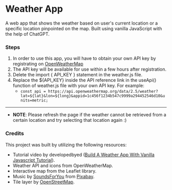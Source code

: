 # Weather App
A web app that shows the weather based on user's current location or a specific location pinpointed on the map. Built using vanilla JavaScript with the help of ChatGPT. 

### Steps
1. In order to use this app, you will have to obtain your own API key by registrating on [OpenWeatherMap](https://openweathermap.org/)
2. The API key will be available for use within a few hours after registration. 
3. Delete the import { API_KEY } statement in the weather.js file.
4. Replace the ${API_KEY} inside the API reference link in the useApi() function of weather.js file with your own API key. For example:
    - `const api = https://api.openweathermap.org/data/2.5/weather?lat=${lat}&lon=${long}&appid=1c456f1234b547c9999a294452546d10&units=metric;`
- - -
- **NOTE**: Please refresh the page if the weather cannot be retrieved from a certain location and try selecting that location again :)

### Credits
This project was built by utilizing the following resources:

- Tutorial video by developedbyed ([Build A Weather App With Vanilla Javascript Tutorial](https://www.youtube.com/watch?v=wPElVpR1rwA)).
- Weather API and icons from OpenWeatherMap.
- Interactive map from the Leaflet library.
- Music by [SoundsForYou](https://pixabay.com/users/soundsforyou-4861230/?utm_source=link-attribution&amp;utm_medium=referral&amp;utm_campaign=music&amp;utm_content=114484) from [Pixabay](https://pixabay.com/music//?utm_source=link-attribution&amp;utm_medium=referral&amp;utm_campaign=music&amp;utm_content=114484).
- Tile layer by [OpenStreetMap](https://www.openstreetmap.org/copyright).


